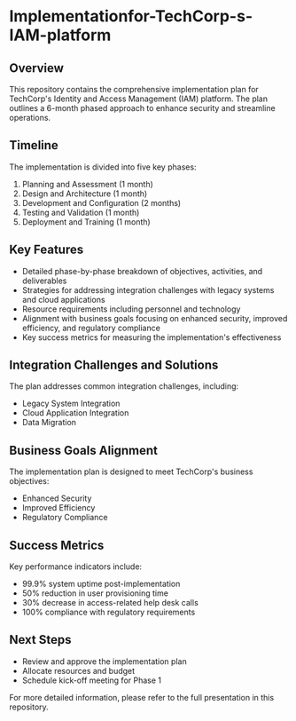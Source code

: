 # Implementationfor-TechCorp-s-IAM-platform

## Overview

This repository contains the comprehensive implementation plan for TechCorp's Identity and Access Management (IAM) platform. The plan outlines a 6-month phased approach to enhance security and streamline operations.

## Timeline

The implementation is divided into five key phases:

1. Planning and Assessment (1 month)
2. Design and Architecture (1 month)
3. Development and Configuration (2 months)
4. Testing and Validation (1 month)
5. Deployment and Training (1 month)

## Key Features

- Detailed phase-by-phase breakdown of objectives, activities, and deliverables
- Strategies for addressing integration challenges with legacy systems and cloud applications
- Resource requirements including personnel and technology
- Alignment with business goals focusing on enhanced security, improved efficiency, and regulatory compliance
- Key success metrics for measuring the implementation's effectiveness

## Integration Challenges and Solutions

The plan addresses common integration challenges, including:

- Legacy System Integration
- Cloud Application Integration
- Data Migration

## Business Goals Alignment

The implementation plan is designed to meet TechCorp's business objectives:

- Enhanced Security
- Improved Efficiency
- Regulatory Compliance

## Success Metrics

Key performance indicators include:

- 99.9% system uptime post-implementation
- 50% reduction in user provisioning time
- 30% decrease in access-related help desk calls
- 100% compliance with regulatory requirements

## Next Steps

- Review and approve the implementation plan
- Allocate resources and budget
- Schedule kick-off meeting for Phase 1

For more detailed information, please refer to the full presentation in this repository.

